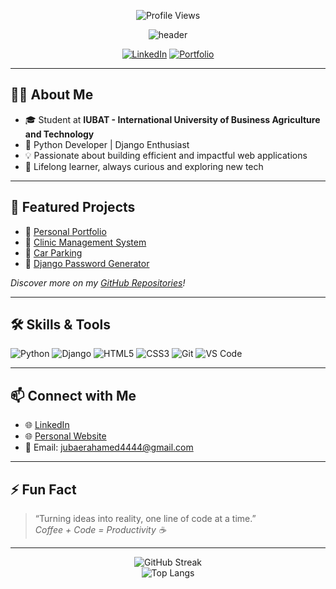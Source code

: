 <p align="center">
  <img src="https://komarev.com/ghpvc/?username=jubaer-bhuiyan&label=Profile%20views&color=0e75b6&style=flat" alt="Profile Views" />
</p>

<!-- Profile Banner -->
<p align="center">
  <img src="https://capsule-render.vercel.app/api?type=waving&color=0:4F8A8B,100:8FD6E1&height=200&section=header&text=Hi!%20I'm%20Jubaer%20Ahamed%20Bhuiyan&fontSize=40&animation=fadeIn&fontAlignY=40" alt="header"/>
</p>

<p align="center">
  <a href="https://www.linkedin.com/in/jubaer-ahamed-bhuiyan/"><img src="https://img.shields.io/badge/LinkedIn-blue?logo=linkedin&logoColor=white" alt="LinkedIn"></a>
  <a href="https://baerbhuiyan2001.pythonanywhere.com"><img src="https://img.shields.io/badge/Portfolio-4F8A8B?logo=githubpages&logoColor=white" alt="Portfolio"></a>
</p>

---

## 👨‍💻 About Me

- 🎓 Student at **IUBAT - International University of Business Agriculture and Technology**
- 🐍 Python Developer | Django Enthusiast
- 💡 Passionate about building efficient and impactful web applications
- 🌱 Lifelong learner, always curious and exploring new tech

---

## 🚀 Featured Projects

- 🔗 [Personal Portfolio](https://github.com/jubaer-bhuiyan/personal-portfolio)
- 🔗 [Clinic Management System](https://github.com/jubaer-bhuiyan/clinic-management-system)
- 🔗 [Car Parking](https://github.com/jubaer-bhuiyan/car-parking)
- 🔗 [Django Password Generator](https://github.com/jubaer-bhuiyan/django-password-generator)

*Discover more on my [GitHub Repositories](https://github.com/jubaer-bhuiyan?tab=repositories)!*

---

## 🛠️ Skills & Tools

![Python](https://img.shields.io/badge/Python-3776AB?style=flat&logo=python&logoColor=white)
![Django](https://img.shields.io/badge/Django-092E20?style=flat&logo=django&logoColor=white)
![HTML5](https://img.shields.io/badge/HTML5-E34F26?style=flat&logo=html5&logoColor=white)
![CSS3](https://img.shields.io/badge/CSS3-1572B6?style=flat&logo=css3&logoColor=white)
![Git](https://img.shields.io/badge/Git-F05032?style=flat&logo=git&logoColor=white)
![VS Code](https://img.shields.io/badge/VS%20Code-007ACC?style=flat&logo=visual-studio-code&logoColor=white)

---

## 📫 Connect with Me

- 🌐 [LinkedIn](https://www.linkedin.com/in/jubaer-ahamed-bhuiyan/)
- 🌐 [Personal Website](https://baerbhuiyan2001.pythonanywhere.com)
- 📧 Email: jubaerahamed4444@gmail.com

---

## ⚡ Fun Fact

> “Turning ideas into reality, one line of code at a time.”  
> _Coffee + Code = Productivity ☕_

---

<p align="center">
  <img src="https://github-readme-streak-stats.herokuapp.com/?user=jubaer-bhuiyan&theme=sea" alt="GitHub Streak"/>
  <br>
  <img src="https://github-readme-stats.vercel.app/api/top-langs/?username=jubaer-bhuiyan&layout=compact&theme=sea" alt="Top Langs"/>
</p>
